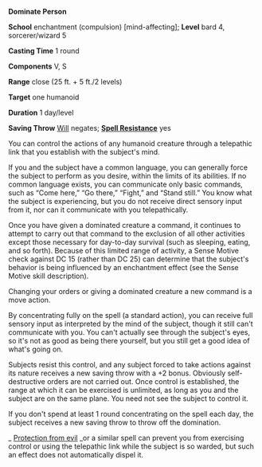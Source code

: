  **Dominate Person**

**School** enchantment (compulsion) [mind-affecting]; **Level** bard 4, sorcerer/wizard 5

**Casting Time** 1 round

**Components** V, S

**Range** close (25 ft. + 5 ft./2 levels)

**Target** one humanoid

**Duration** 1 day/level

**Saving Throw** [Will](../combat.md#_will) negates; **[Spell Resistance](../glossary.md#_spell-resistance)** yes

You can control the actions of any humanoid creature through a telepathic link that you establish with the subject's mind.

If you and the subject have a common language, you can generally force the subject to perform as you desire, within the limits of its abilities. If no common language exists, you can communicate only basic commands, such as “Come here,” “Go there,” “Fight,” and “Stand still.” You know what the subject is experiencing, but you do not receive direct sensory input from it, nor can it communicate with you telepathically.

Once you have given a dominated creature a command, it continues to attempt to carry out that command to the exclusion of all other activities except those necessary for day-to-day survival (such as sleeping, eating, and so forth). Because of this limited range of activity, a Sense Motive check against DC 15 (rather than DC 25) can determine that the subject's behavior is being influenced by an enchantment effect (see the Sense Motive skill description).

Changing your orders or giving a dominated creature a new command is a move action.

By concentrating fully on the spell (a standard action), you can receive full sensory input as interpreted by the mind of the subject, though it still can't communicate with you. You can't actually see through the subject's eyes, so it's not as good as being there yourself, but you still get a good idea of what's going on.

Subjects resist this control, and any subject forced to take actions against its nature receives a new saving throw with a +2 bonus. Obviously self-destructive orders are not carried out. Once control is established, the range at which it can be exercised is unlimited, as long as you and the subject are on the same plane. You need not see the subject to control it.

If you don't spend at least 1 round concentrating on the spell each day, the subject receives a new saving throw to throw off the domination.

_ [Protection from evil](protectionFromEvil.md#_protection-from-evil) _or a similar spell can prevent you from exercising control or using the telepathic link while the subject is so warded, but such an effect does not automatically dispel it.

